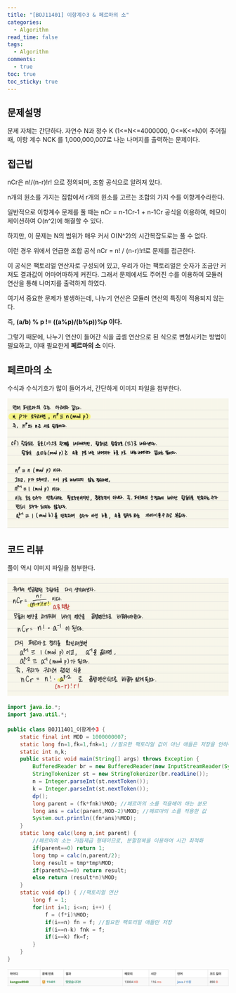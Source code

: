 ```yaml
---
title: "[BOJ11401] 이항계수3 & 페르마의 소"
categories:
  - Algorithm
read_time: false
tags:
  - Algorithm
comments:
  - true
toc: true
toc_sticky: true
---
```

## 문제설명
문제 자체는 간단하다. 자연수 N과 정수 K (1<=N<=4000000, 0<=K<=N)이 주어질 때, 이항 계수 NCK 를 1,000,000,007로 나눈 나머지를 출력하는 문제이다.

## 접근법
nCr은 n!/(n-r)!r! 으로 정의되며, 조합 공식으로 알려져 있다.

n개의 원소를 가지는 집합에서 r개의 원소를 고르는 조합의 가지 수를 이항계수라한다.

일반적으로 이항계수 문제를 풀 때는 nCr = n-1Cr-1 + n-1Cr 공식을 이용하여, 메모이제이션하여 O(n^2)에 해결할 수 있다. 

하지만, 이 문제는 N의 범위가 매우 커서 O(N^2)의 시간복잡도로는 풀 수 없다.

이런 경우 위에서 언급한 조합 공식 nCr = n! / (n-r)!r!로 문제를 접근한다.

이 공식은 팩토리얼 연산자로 구성되어 있고, 우리가 아는 팩토리얼은 숫자가 조금만 커져도 결과값이 어마어마하게 커진다. 그래서 문제에서도 주어진 수를 이용하여 모듈러 연산을 통해 나머지를 출력하게 하였다.

여기서 중요한 문제가 발생하는데, 나누기 연산은 모듈러 연산의 특징이 적용되지 않는다.

즉, __(a/b) % p != ((a%p)/(b%p))%p 이다.__

그렇기 때문에, 나누기 연산이 들어간 식을 곱셈 연산으로 된 식으로 변형시키는 방법이 필요하고, 이때 필요한게 __페르마의 소__ 이다.

## 페르마의 소
수식과 수식기호가 많이 들어가서, 간단하게 이미지 파일을 첨부한다.

![](/assets/img/Algorithm/20200402_1.png)

## 코드 리뷰
풀이 역시 이미지 파일을 첨부한다.

![](/assets/img/Algorithm/20200402_2.png)

```java
import java.io.*;
import java.util.*;

public class BOJ11401_이항계수3 {
	static final int MOD = 1000000007;
	static long fn=1,fk=1,fnk=1; //필요한 팩토리얼 값이 아닌 애들은 저장을 안하여 메모리를 줄인다.
	static int n,k;
	public static void main(String[] args) throws Exception {
		BufferedReader br = new BufferedReader(new InputStreamReader(System.in));
		StringTokenizer st = new StringTokenizer(br.readLine());
		n = Integer.parseInt(st.nextToken());
		k = Integer.parseInt(st.nextToken());
		dp();
		long parent = (fk*fnk)%MOD; //페르마의 소를 적용해야 하는 분모
		long ans = calc(parent,MOD-2)%MOD; //페르마의 소를 적용한 값
		System.out.println((fn*ans)%MOD);
	}
	static long calc(long n,int parent) { 
        //페르마의 소는 거듭제곱 형태이므로, 분할정복을 이용하여 시간 최적화
		if(parent==0) return 1;
		long tmp = calc(n,parent/2);
		long result = tmp*tmp%MOD;
		if(parent%2==0) return result;
		else return (result*n)%MOD;
	}
	static void dp() { //팩토리얼 연산
		long f = 1;
		for(int i=1; i<=n; i++) {
			f = (f*i)%MOD;
			if(i==n) fn = f; //필요한 팩토리얼 애들만 저장
			if(i==n-k) fnk = f;
			if(i==k) fk=f;
		}
	}
}
```

![](/assets/img/Algorithm/20200402_3.png)